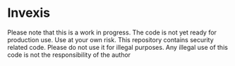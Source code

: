 # Invexis

Please note that this is a work in progress. The code is not yet ready for production use. Use at your own risk.
This repository contains security related code. Please do not use it for illegal purposes. Any illegal use of this code is not the responsibility of the author
